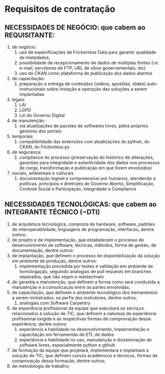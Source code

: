 # Requisitos de contratação

## NECESSIDADES DE NEGÓCIO: que cabem ao REQUISITANTE:

1. de negócio:
    1. uso de especificações de Frictionless Data para garantir qualidade de metadados;
    1. possibilidade de recepcionamento de dados de múltiplas fontes (i.e. e-mail, servidores de FTP, URL de sítios governamentais, etc)
    1. uso do CKAN como plataforma de publicação dos dados abertos
1. de capacitação:
    1. preparação e entrega de conteúdos (vídeos, apostilas, slides) auto-instrucionais sobre instação e operação das soluções a serem implantadas
1. legais:
    1. LAI
    1. LGPD
    1. Lei do Governo Digital
1. de manutenção:
    1. via atualizações de pacotes de softwares livres, pelos próprios gestores dos portais
1. temporais:
    1. compatibilidade das extensões com atualizações do python, do CKAN, do frictionless.py
1. de segurança:
    1. compliance do processo (preservação do histórico de alterações, garantias para integridade e autenticidade dos dados nos processos de carga, transformação e publicação em que forem envolvidos)
1. sociais, ambientais e culturais
    1. documentação legível e compreensível por humanos, atendendo a políticas, princípios e diretrizes de Governo Aberto, Simplificação, Controle Social e Participação, Integridade e Compliance

## NECESSIDADES TECNOLÓGICAS: que cabem ao INTEGRANTE TÉCNICO (~DTI)

1. de arquitetura tecnológica, composta de hardware, software, padrões de interoperabilidade, linguagens de programação, interfaces, dentre outros:
1. de projeto e de implementação, que estabelecem o processo de desenvolvimento de software, técnicas, métodos, forma de gestão, de documentação, dentre outros:
1. de implantação, que definem o processo de disponibilização da solução em ambiente de produção, dentre outros:
    1. implementação precedida por testes e validação em ambiente de homologação, seguindo analogias de pull requests em branches separados, que não sejam o master/main
1. de garantia e manutenção, que definem a forma como será conduzida a manutenção e a comunicação entre as partes envolvidas;
1. de capacitação, que definem o ambiente tecnológico dos treinamentos a serem ministrados, os perfis dos instrutores, dentre outros;
    1. analogias com Software Carpentry
1. de experiência profissional da equipe que executará os serviços relacionados à solução de TIC, que definem a natureza da experiência profissional exigida e as respectivas formas de comprovação dessa experiência, dentre outros:
    1. experiência e habilidade no desenvolvimento, implementação e capacitação em ferramentas de ETL de dados
    1. experiência e habilidade no uso, manutenção e disseminação de software livres, especialmente python e github
1. de formação da equipe que projetará, implementará e implantará a solução de TIC, que definem cursos acadêmicos e técnicos, formas de comprovação dessa formação, dentre outros;
1. de metodologia de trabalho;